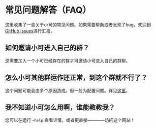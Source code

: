 # 常见问题解答（FAQ）
这里收集了一些关于小可的常见问题。如果需要帮助或者发现了bug，欢迎到[GitHub issues](https://github.com/Teahouse-Studios/bot/issues)进行汇报。

## 如何邀请小可进入自己的群？
您需要加入一个小可已经存在的群才可邀请小可进入自己的群聊。

## 怎么小可其他群运作还正常，到这个群就不行了？
这个问题可能会由多个原因造成。但一般为配置问题。详见[这里](setup.md)。

## 我不知道小可怎么用啊，谁能教教我？
您可以在运行 `~help` 查看详情。或者更直接————访问这个网站！
